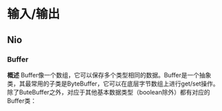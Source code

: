 # 输入/输出
## Nio
### Buffer
**概述**
Buffer像一个数组，它可以保存多个类型相同的数据。Buffer是一个抽象类，其最常用的子类是ByteBuffer，它可以在底层字节数组上进行get/set操作。除了ButeBuffer之外，对应于其他基本数据类型（boolean除外）都有对应的Buffer类：
